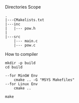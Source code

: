 
Directories Scope

    .
    |---CMakelists.txt
    |---inc
    |   |--- pow.h
    |
    |---src
        |--- main.c
        |--- pow.c


How to compiler

    mkdir -p build
    cd build

    --for MinGW Env
        cmake .. -G "MSYS Makefiles"
    --for Linux Env
        cmake ..

    make 
